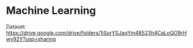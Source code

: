 # Machine Learning 

Dataset: https://drive.google.com/drive/folders/1iSorYSJaqYm48523h4CaLoQO9rHwy92Y?usp=sharing
